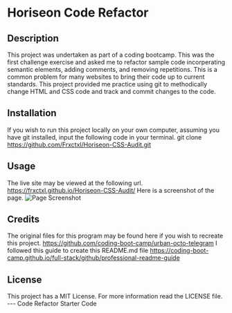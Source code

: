 # Horiseon Code Refactor
## Description
This project was undertaken as part of a coding bootcamp. This was the first challenge exercise and asked me to refactor sample code incorperating semantic elements, adding comments, and removing repetitions. This is a common problem for many websites to bring their code up to current standards. This project provided me practice using git to methodically change HTML and CSS code and track and commit changes to the code.

## Installation
If you wish to run this project locally on your own computer, assuming you have git installed, input the following code in your terminal.
git clone https://github.com/Frxctxl/Horiseon-CSS-Audit.git
## Usage
The live site may be viewed at the following url.
https://frxctxl.github.io/Horiseon-CSS-Audit/
Here is a screenshot of the page.
![Page Screenshot](./assets/images/Screenshot.png)
    
## Credits
The original files for this program may be found here if you wish to recreate this project.
https://github.com/coding-boot-camp/urban-octo-telegram
I followed this guide to create this README.md file
https://coding-boot-camp.github.io/full-stack/github/professional-readme-guide
## License
This project has a MIT License. For more information read the LICENSE file.
--- Code Refactor Starter Code
